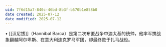 ```yaml
---
uid: 7f6d15a7-840c-46bd-8b3f-b570b1e858b0
date created: 2025-07-12
date modified: 2025-07-12
---
```


• [[汉尼拔]]（Hannibal Barca）是第二次布匿战争中迦太基的统帅，他率军携战象翻越阿尔卑斯、在意大利连克罗马军团，却最终败于扎马战役。

